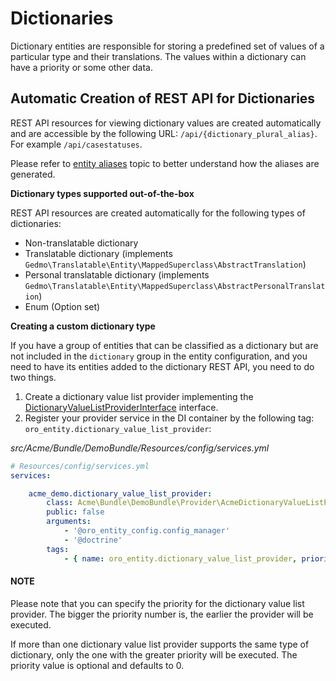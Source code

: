 <a id="dev-entities-dictionaries"></a>

# Dictionaries

Dictionary entities are responsible for storing a predefined set of values of a particular type and their translations. The values within a dictionary can have a priority or some other data.

## Automatic Creation of REST API for Dictionaries

REST API resources for viewing dictionary values are created automatically and are accessible by the following URL: `/api/{dictionary_plural_alias}`. For example `/api/casestatuses`.

Please refer to [entity aliases](entity-aliases.md#entity-aliases) topic to better understand how the aliases are generated.

**Dictionary types supported out-of-the-box**

REST API resources are created automatically for the following types of dictionaries:

- Non-translatable dictionary
- Translatable dictionary (implements `Gedmo\Translatable\Entity\MappedSuperclass\AbstractTranslation`)
- Personal translatable dictionary (implements `Gedmo\Translatable\Entity\MappedSuperclass\AbstractPersonalTranslation`)
- Enum (Option set)

**Creating a custom dictionary type**

If you have a group of entities that can be classified as a dictionary but are not included in the `dictionary` group in the entity configuration, and you need to have its entities added to the dictionary REST API, you need to do two things.

1. Create a dictionary value list provider implementing the <a href="https://github.com/oroinc/platform/tree/6.1/src/Oro/Bundle/EntityBundle/Provider/DictionaryValueListProviderInterface.php" target="_blank">DictionaryValueListProviderInterface</a> interface.
2. Register your provider service in the DI container by the following tag: `oro_entity.dictionary_value_list_provider`:

*src/Acme/Bundle/DemoBundle/Resources/config/services.yml*
```yaml
# Resources/config/services.yml
services:

    acme_demo.dictionary_value_list_provider:
        class: Acme\Bundle\DemoBundle\Provider\AcmeDictionaryValueListProvider
        public: false
        arguments:
            - '@oro_entity_config.config_manager'
            - '@doctrine'
        tags:
            - { name: oro_entity.dictionary_value_list_provider, priority: 200 }
```

#### NOTE
Please note that you can specify the priority for the dictionary value list provider. The bigger the priority number is, the earlier the provider will be executed.

If more than one dictionary value list provider supports the same type of dictionary, only the one with the greater priority will be executed. The priority value is optional and defaults to 0.

<!-- Frontend -->
